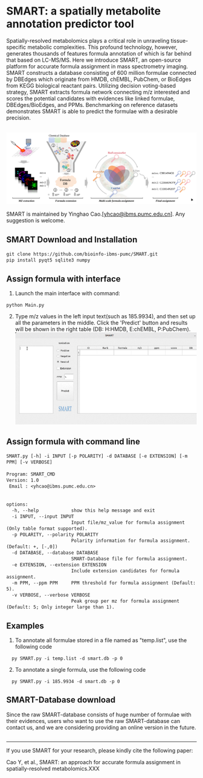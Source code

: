 # SMART: a spatially metabolite annotation predictor tool
Spatially-resolved metabolomics plays a critical role in unraveling tissue-specific metabolic complexities. This profound technology, however, generates thousands of features formula annotation of which is far behind that based on LC-MS/MS. Here we introduce SMART, an open-source platform for accurate formula assignment in mass spectrometry imaging. SMART constructs a database consisting of 600 million formulae connected by DBEdges which originate from HMDB, chEMBL, PubChem, or BioEdges from KEGG biological reactant pairs. Utilizing decision voting-based strategy, SMART extracts formula network connecting m/z interested and scores the potential candidates with evidences like linked formulae, DBEdges/BioEdges, and PPMs. Benchmarking on reference datasets demonstrates SMART is able to predict the formulae with a desirable precision.<br><br>

<div align="center"> <img src="https://github.com/bioinfo-ibms-pumc/SMART/blob/main/workflows.png"> </div>


SMART is maintained by Yinghao Cao.[yhcao@ibms.pumc.edu.cn]. Any suggestion is welcome.



## SMART Download and Installation
```
git clone https://github.com/bioinfo-ibms-pumc/SMART.git
pip install pyqt5 sqlite3 numpy
```
## Assign formula with interface
1. Launch the main interface with command:
```
python Main.py
```
2. Type m/z values in the left input text(such as 185.9934), and then set up all the parameters in the middle. Click the 'Predict' button and results will be shown in the right table (DB: H:HMDB, E:chEMBL, P:PubChem).
![image](https://github.com/bioinfo-ibms-pumc/SMART/blob/main/interface.gif) 

## Assign formula with command line

```  
SMART.py [-h] -i INPUT [-p POLARITY] -d DATABASE [-e EXTENSION] [-m PPM] [-v VERBOSE]

Program: SMART_CMD
Version: 1.0
 Email : <yhcao@ibms.pumc.edu.cn>
      

options:
  -h, --help            show this help message and exit
  -i INPUT, --input INPUT
                        Input file/mz_value for formula assignment (Only table format supported).
  -p POLARITY, --polarity POLARITY
                        Polarity information for formula assignment. (Default: +, [-,0])
  -d DATABASE, --database DATABASE
                        SMART-Database file for formula assignment.
  -e EXTENSION, --extension EXTENSION
                        Include extension candidates for formula assignment.
  -m PPM, --ppm PPM     PPM threshold for formula assignment (Default: 5).
  -v VERBOSE, --verbose VERBOSE
                        Peak group per mz for formula assignment (Default: 5; Only integer large than 1).

```
## Examples
1. To annotate all formulae stored in a file named as "temp.list", use the following code
```
  py SMART.py -i temp.list -d smart.db -p 0
```
2. To annotate a single formula, use the following code
```
  py SMART.py -i 185.9934 -d smart.db -p 0
```

## SMART-Database download
Since the raw SMART-database consists of huge number of formulae with their evidences, users who want to use the raw SMART-database can contact us, and we are considering providing an online version in the future.
##

---


If you use SMART for your research, please kindly cite the following paper:

Cao Y, et al., SMART: an approach for accurate formula assignment in spatially-resolved metabolomics.XXX
